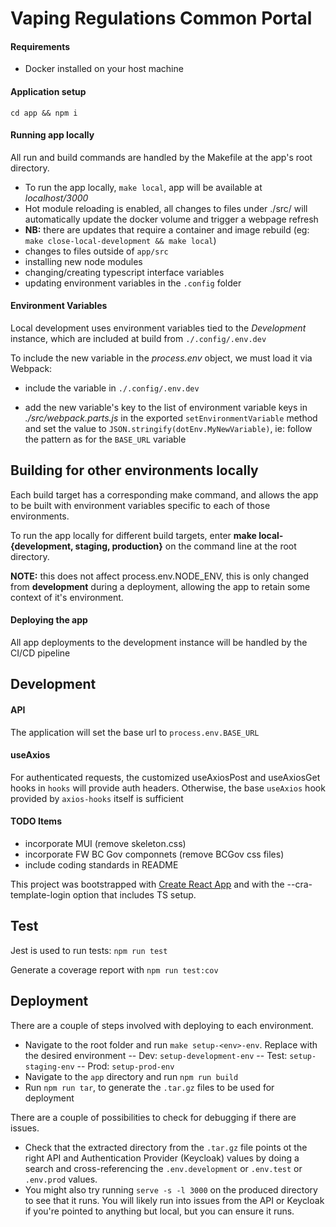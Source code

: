 # Vaping Regulations Common Portal

#### Requirements

- Docker installed on your host machine

#### Application setup

`cd app && npm i`

#### Running app locally

All run and build commands are handled by the Makefile at the app's root directory.

- To run the app locally, `make local`, app will be available at *localhost/3000*
- Hot module reloading is enabled, all changes to files under ./src/ will automatically update the docker volume and trigger a webpage refresh
- **NB:** there are updates that require a container and image rebuild (eg: `make close-local-development && make local`)
- changes to files outside of `app/src`
- installing new node modules
- changing/creating typescript interface variables
- updating environment variables in the `.config` folder

#### Environment Variables

Local development uses environment variables tied to the *Development* instance, which are included at build from `./.config/.env.dev`

To include the new variable in the *process.env* object, we must load it via Webpack:

- include the variable in `./.config/.env.dev`

- add the new variable's key to the list of environment variable keys in *./src/webpack.parts.js* in the exported `setEnvironmentVariable` method and set the value to `JSON.stringify(dotEnv.MyNewVariable)`, ie: follow the pattern as for the `BASE_URL` variable

## Building for other environments locally

Each build target has a corresponding make command, and allows the app to be built with environment variables specific to each of those environments.

To run the app locally for different build targets, enter **make local-{development, staging, production}** on the command line at the root directory.

**NOTE:** this does not affect process.env.NODE_ENV, this is only changed from **development** during a deployment, allowing the app to retain some context of it's environment.

#### Deploying the app

All app deployments to the development instance will be handled by the CI/CD pipeline

## Development

#### API

The application will set the base url to `process.env.BASE_URL`

#### useAxios

For authenticated requests, the customized useAxiosPost and useAxiosGet hooks in `hooks` will provide auth headers. Otherwise, the base `useAxios` hook provided by `axios-hooks` itself is sufficient

#### TODO Items

- incorporate MUI (remove skeleton.css)
- incorporate FW BC Gov componnets (remove BCGov css files)
- include coding standards in README

This project was bootstrapped with [Create React App](https://github.com/facebook/create-react-app) and with the --cra-template-login option that includes TS setup.

## Test

Jest is used to run tests: `npm run test`

Generate a coverage report with `npm run test:cov`

## Deployment
There are a couple of steps involved with deploying to each environment.

- Navigate to the root folder and run `make setup-<env>-env`. Replace <env> with the desired environment
-- Dev: `setup-development-env`
-- Test: `setup-staging-env`
-- Prod: `setup-prod-env`
- Navigate to the `app` directory and run `npm run build`
- Run `npm run tar`, to generate the `.tar.gz` files to be used for deployment

There are a couple of possibilities to check for debugging if there are issues.
- Check that the extracted directory from the `.tar.gz` file points ot the right API and Authentication Provider (Keycloak) values by doing a search and cross-referencing the `.env.development` or `.env.test` or `.env.prod` values.
- You might also try running `serve -s -l 3000` on the produced directory to see that it runs. You will likely run into issues from the API or Keycloak if you're pointed to anything but local, but you can ensure it runs.